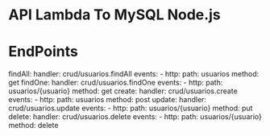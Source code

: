 # API Lambda To MySQL Node.js

# EndPoints

  findAll:
    handler: crud/usuarios.findAll
    events:
      - http:
          path: usuarios
          method: get
  findOne:
      handler: crud/usuarios.findOne
      events:
        - http:
            path: usuarios/{usuario}
            method: get
  create:
      handler: crud/usuarios.create
      events:
        - http:
            path: usuarios
            method: post
  update:
    handler: crud/usuarios.update
    events:
      - http:
          path: usuarios/{usuario}
          method: put
  delete:
    handler: crud/usuarios.delete
    events:
      - http:
          path: usuarios/{usuario}
          method: delete
